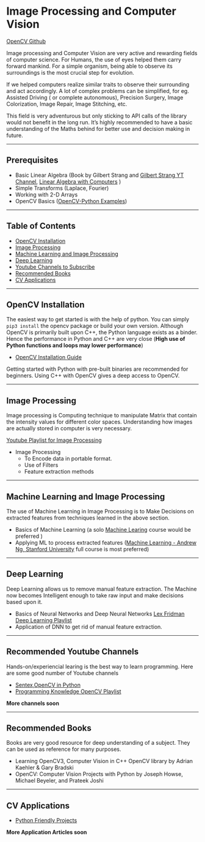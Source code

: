 # Image Processing and Computer Vision

[OpenCV Github](https://github.com/opencv/opencv)

Image processing and Computer Vision are very active and rewarding fields of computer science. For Humans, the use of eyes helped them carry forward mankind.
For a simple organism, being able to observe its surroundings is the most crucial step for evolution.

If we helped computers realize similar traits to observe their surrounding and act accordingly. A lot of complex problems can be simplified, for eg.  Assisted Driving ( or complete autonomous), Precision Surgery, Image Colorization, Image Repair, Image Stitching, etc.

This field is very adventurous but only sticking to API calls of the library would not benefit in the long run. It’s highly recommended to have a basic understanding of the Maths behind for better use and decision making in future.

---

## Prerequisites

- Basic Linear Algebra (Book by Gilbert Strang and [Gilbert Strang YT Channel](https://www.youtube.com/playlist?list=PLE7DDD91010BC51F8), [Linear Algebra with Computers](https://www.youtube.com/user/LAFFutX/playlists) )
- Simple Transforms (Laplace, Fourier)
- Working with 2-D Arrays
- OpenCV Basics ([OpenCV-Python Examples](https://www.pyimagesearch.com/2018/07/19/opencv-tutorial-a-guide-to-learn-opencv/))

---

## Table of Contents

- [OpenCV Installation](#opencv-installation)
- [Image Processing](#image-processing)
- [Machine Learning and Image Processing](#machine-learning-and-image-processing)
- [Deep Learning](#deep-learning)
- [Youtube Channels to Subscribe](#recommended-youtube-channels)
- [Recommended Books](#recommended-books)
- [CV Applications](#cv-applications)

---

## OpenCV Installation

The easiest way to get started is with the help of python. You can simply ``pip3 install`` the opencv package or build your own version. Although OpenCV is primarily built upon C++, the Python language exists as a binder. Hence the performance in Python and C++ are very close (**High use of Python functions and loops may lower performance**)

- [OpenCV Installation Guide](https://docs.opencv.org/master/df/d65/tutorial_table_of_content_introduction.html)

Getting started with Python with pre-built binaries are recommended for beginners. Using C++ with OpenCV gives a deep access to OpenCV.

---

## Image Processing

Image processing is Computing technique to manipulate Matrix that contain the intensity values for different color spaces. Understanding how images are actually stored in computer is very necessary.

[Youtube Playlist for Image Processing](https://www.youtube.com/playlist?list=PLd3hlSJsX_ImKP68wfKZJVIPTd8Ie5u-9)

- Image Processing
  - To Encode data in portable format.
  - Use of Filters
  - Feature extraction methods

---

## Machine Learning and Image Processing

The use of Machine Learning in Image Processing is to Make Decisions on extracted features from techniques learned in the above section.

- Basics of Machine Learning (a solo [Machine Learing](https://www.youtube.com/watch?v=pid0lUH467o&list=PLc2Vt2TeBAU1qT_z48958P97Id7yE--DZ) course would be preferred )
- Applying ML to process extracted features ([Machine Learning - Andrew Ng, Stanford University](https://www.youtube.com/playlist?list=PLLssT5z_DsK-h9vYZkQkYNWcItqhlRJLN) full course is most preferred)

---

## Deep Learning

Deep Learning allows us to remove manual feature extraction. The Machine now becomes Intelligent enough to take raw input and make decisions based upon it.

- Basics of Neural Networks and Deep Neural Networks [Lex Fridman Deep Learning Playlist](https://www.youtube.com/playlist?list=PLrAXtmErZgOeiKm4sgNOknGvNjby9efdf)
- Application of DNN to get rid of manual feature extraction.

---

## Recommended Youtube Channels

Hands-on/experiencial learing is the best way to learn programming. Here are some good number of Youtube channels

- [Sentex,OpenCV in Python](https://www.youtube.com/watch?v=Z78zbnLlPUA&list=PLQVvvaa0QuDdttJXlLtAJxJetJcqmqlQq&ab_channel=sentdex)
- [Programming Knowledge OpenCV Playlist](https://www.youtube.com/playlist?list=PLS1QulWo1RIa7D1O6skqDQ-JZ1GGHKK-K)

__More channels soon__

---

## Recommended Books

Books are very good resource for deep understanding of a  subject. They can be used as reference for many purposes.

- Learning OpenCV3, Computer Vision in C++ OpenCV library by Adrian Kaehler & Gary Bradski
- OpenCV: Computer Vision Projects with Python by Joseph Howse, Michael Beyeler, and Prateek Joshi

---

## CV Applications

- [Python Friendly Projects](https://data-flair.training/blogs/computer-vision-project-ideas/)

__More Application Articles soon__
